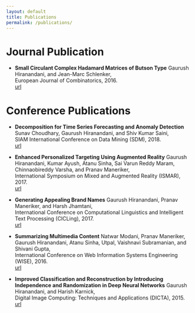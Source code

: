 ```yaml
---
layout: default
title: Publications
permalink: /publications/
---
```

# Journal Publication

* **Small Circulant Complex Hadamard Matrices of Butson Type**
Gaurush Hiranandani, and Jean-Marc Schlenker,<br />
European Journal of Combinatorics, 2016.<br />
[url]()

# Conference Publications

* **Decomposition for Time Series Forecasting and Anomaly Detection**
Sunav Choudhary, Gaurush Hiranandani, and Shiv Kumar Saini,<br />
SIAM International Conference on Data Mining (SDM), 2018.<br />
[url]()

* **Enhanced Personalized Targeting Using Augmented Reality**
Gaurush Hiranandani, Kumar Ayush, Atanu Sinha, Sai Varun Reddy Maram, Chinnaobireddy Varsha, and Pranav Maneriker,<br />
International Symposium on Mixed and Augmented Reality (ISMAR), 2017.<br />
[url]()

* **Generating Appealing Brand Names**
Gaurush Hiranandani, Pranav Maneriker, and Harsh Jhamtani,<br />
International Conference on Computational Linguistics and Intelligent Text Processing (CICLing), 2017.<br />
[url]()

* **Summarizing Multimedia Content**
Natwar Modani, Pranav Maneriker, Gaurush Hiranandani, Atanu Sinha, Utpal, Vaishnavi Subramanian, and Shivani Gupta,<br />
International Conference on Web Information Systems Engineering (WISE), 2016.<br />
[url]()

* **Improved Classification and Reconstruction by Introducing Independence and Randomization in Deep Neural Networks**
Gaurush Hiranandani, and Harish Karnick,<br />
Digital Image Computing: Techniques and Applications (DICTA), 2015.<br />
[url]()